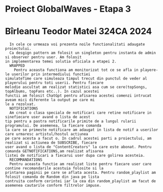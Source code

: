 # Proiect GlobalWaves  - Etapa 3
# <Copyrigts> Bîrleanu Teodor Matei 324CA 2024

      In cele ce urmeaza voi prezenta noile functionalitati adaugate proiectului.
      Ca desgign pattern am folosit un singleton pentru instanta de admin si observer pentru user. Am folosit
    in implementarea temei solutia oficiala a etapei 2.
      WRAPPED
        Pentru aceasta functiona am monitorizat tot ce se afla in playere-le userilor prin intermediului functiei
    simulateTime care simuleaza timpul trecut din punctul de veder al playerului pentru toti userii. Pentru fiecare
    melodie ascultat am realizat statistici asa cum se cere(topSongs, topAlbums, topFans etc..). In cazul acestei
    functii am folosit ChatGpt pentru afisarea acestei comenzi intrucat aveam mici diferente la output pe care mi
    le a rezolvat.
      NOTIFICATIONS
      Am creat o clasa speciala de notificari care retine notificare in sinefiecare user avand o lista de acest 
    tip pentru a pastra notificarile primite de a lungul rularii programului. De asemenea, la fiecare comanda
    la care se primeste notificare am adaugat in lista de notif a userilor care urmaresc artistul/hostul actiunea
    pe care acesta a facut o. In cadrul acestei parti a proiectului, am realizat si actiunea de SUBSCRIBE, fiecare
    user avand o lista de "ContentCreators" la care este abonat. Pentru comanda GETNOTIFICATIONS,am realizat afisarea
    listei de notificari a fiecarui user dupa care golirea acesteia.
      RECOMMANDATIONS
      Pentru aceasta functie am realizat liste pentru fiecare user care contine recomandarile acestuia folosite si la
    printarea paginii pe care se aflata acesta. Pentru random_playlist am folosit comanda de Random din java pe lista
    contruita conform cerintei iar la cea din random_playlist am facut de asemenea cautarile conform filtrelor impuse.
    
    
      

